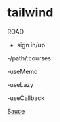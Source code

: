 # tailwind

 ROAD
 
   - sign in/up
 
   -/path/:courses
 
  -useMemo
  
  -useLazy
  
  -useCallback
  
  
 [Sauce](https://www.frontendmentor.io/)
 
 
